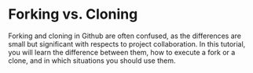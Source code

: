 # Forking vs. Cloning

Forking and cloning in Github are often confused, as the differences are small but significant with respects to project collaboration. In this tutorial, you will learn the difference between them, how to execute a fork or a clone, and in which situations you should use them.
